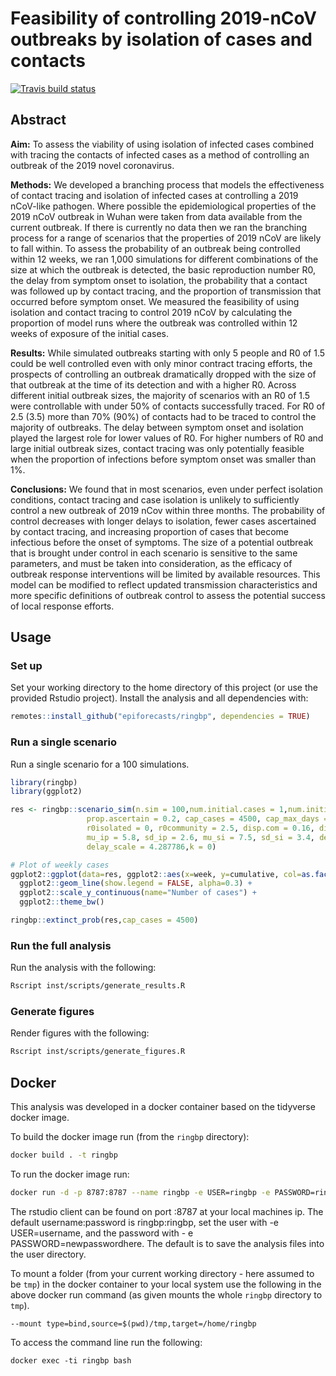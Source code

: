 # Feasibility of controlling 2019-nCoV outbreaks by isolation of cases and contacts

[![Travis build status](https://travis-ci.org/epiforecasts/ringbp.svg?branch=master)](https://travis-ci.org/epiforecasts/ringbp)

## Abstract


**Aim:** To assess the viability of using isolation of infected cases combined with tracing the contacts of infected cases as a method of controlling an outbreak of the 2019 novel coronavirus.

**Methods:** We developed a branching process that models the effectiveness of contact tracing and isolation of infected cases at controlling a 2019 nCoV-like pathogen. Where possible the epidemiological properties of the 2019 nCoV outbreak in Wuhan were taken from data available from the current outbreak. If there is currently no data then we ran the branching process for a range of scenarios that the properties of 2019 nCoV are likely to fall within. To assess the probability of an outbreak being controlled within 12 weeks, we ran 1,000 simulations for different combinations of the size at which the outbreak is detected, the basic reproduction number R0, the delay from symptom onset to isolation, the probability that a contact was followed up by contact tracing, and the proportion of transmission that occurred before symptom onset. We measured the feasibility of using isolation and contact tracing to control 2019 nCoV by calculating the proportion of model runs where the outbreak was controlled within 12 weeks of exposure of the initial cases.

**Results:** While simulated outbreaks starting with only 5 people and R0 of 1.5 could be well controlled even with only minor contract tracing efforts, the prospects of controlling an outbreak dramatically dropped with the size of that outbreak at the time of its detection and with a higher R0. Across different initial outbreak sizes, the majority of scenarios with an R0 of 1.5 were controllable with under 50% of contacts successfully traced. For R0 of 2.5 (3.5) more than 70% (90%) of contacts had to be traced to control the majority of outbreaks. The delay between symptom onset and isolation played the largest role for lower values of R0. For higher numbers of R0 and large initial outbreak sizes, contact tracing was only potentially feasible when the proportion of infections before symptom onset was smaller than 1%.

**Conclusions:** We found that in most scenarios, even under perfect isolation conditions, contact tracing and case isolation is unlikely to sufficiently control a new outbreak of 2019 nCov within three months. The probability of control decreases with longer delays to isolation, fewer cases ascertained by contact tracing, and increasing proportion of cases that become infectious before the onset of symptoms. The size of a potential outbreak that is brought under control in each scenario is sensitive to the same parameters, and must be taken into consideration, as the efficacy of outbreak response interventions will be limited by available resources. This model can be modified to reflect updated transmission characteristics and more specific definitions of outbreak control to assess the potential success of local response efforts.

## Usage

### Set up

Set your working directory to the home directory of this project (or use the provided Rstudio project). Install the analysis and all dependencies with: 

```r
remotes::install_github("epiforecasts/ringbp", dependencies = TRUE)
```

### Run a single scenario

Run a single scenario for a 100 simulations.

```r
library(ringbp)
library(ggplot2)

res <- ringbp::scenario_sim(n.sim = 100,num.initial.cases = 1,num.initial.clusters = 10,
                 prop.ascertain = 0.2, cap_cases = 4500, cap_max_days = 350,
                 r0isolated = 0, r0community = 2.5, disp.com = 0.16, disp.iso = 1,
                 mu_ip = 5.8, sd_ip = 2.6, mu_si = 7.5, sd_si = 3.4, delay_shape = 1.651524,
                 delay_scale = 4.287786,k = 0)

# Plot of weekly cases
ggplot2::ggplot(data=res, ggplot2::aes(x=week, y=cumulative, col=as.factor(sim))) +
  ggplot2::geom_line(show.legend = FALSE, alpha=0.3) +
  ggplot2::scale_y_continuous(name="Number of cases") + 
  ggplot2::theme_bw()

ringbp::extinct_prob(res,cap_cases = 4500)
```

### Run the full analysis

Run the analysis with the following:

```bash
Rscript inst/scripts/generate_results.R
```

### Generate figures

Render figures with the following:

```bash
Rscript inst/scripts/generate_figures.R
```

## Docker 

This analysis was developed in a docker container based on the tidyverse docker image. 

To build the docker image run (from the `ringbp` directory):

```bash
docker build . -t ringbp
```

To run the docker image run:

```bash
docker run -d -p 8787:8787 --name ringbp -e USER=ringbp -e PASSWORD=ringbp ringbp
```

The rstudio client can be found on port :8787 at your local machines ip. The default username:password is ringbp:ringbp, set the user with -e USER=username, and the password with - e PASSWORD=newpasswordhere. The default is to save the analysis files into the user directory.

To mount a folder (from your current working directory - here assumed to be `tmp`) in the docker container to your local system use the following in the above docker run command (as given mounts the whole `ringbp` directory to `tmp`).

```{bash, eval = FALSE}
--mount type=bind,source=$(pwd)/tmp,target=/home/ringbp
```

To access the command line run the following:

```{bash, eval = FALSE}
docker exec -ti ringbp bash
```

